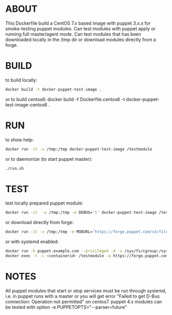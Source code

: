 # ABOUT
This Dockerfile build a CentOS 7.x based image with puppet 3.x.x for smoke-testing puppet modules. 
Can test modules with puppet apply or running full master/agent mode.
Can test modules that has been downloaded locally in the /tmp dir or download modules directly from a forge.

# BUILD
to build locally:
```bash
docker build -t docker-puppet-test-image .
```
or to build centos6:
docker build -f Dockerfile.centos6 -t docker-puppet-test-image-centos6 .

# RUN
to show help:
```bash
docker run -it -v /tmp:/tmp docker-puppet-test-image /testmodule
```
or to daemonize (to start puppet master):
```bash
./run.sh
```

# TEST
test locally prepared puppet module:
```bash
docker run -it  -v /tmp:/tmp -e DEBUG='1' docker-puppet-test-image /testmodule /tmp/modulepath/mymod/
```

or download directly from forge:
```bash
docker run -it -v /tmp:/tmp -e MODURL='https://forge.puppet.com/v3/files/puppetlabs-motd-1.4.0.tar.gz' docker-puppet-test-image /testmodule
```
or with systemd enabled:
```bash
docker run -h puppet.example.com --privileged -d -v /sys/fs/cgroup:/sys/fs/cgroup:ro -v /tmp:/tmp docker-puppet-test-image
docker exec -t -i <containerid> /testmodule -a https://forge.puppet.com/v3/files/puppetlabs-ntp-4.2.0.tar.gz
```

# NOTES
All puppet modules that start or stop services must be run through systemd, i.e. in puppet runs with a master or you will get error "Failed to get D-Bus connection: Operation not permitted" on centos7.
puppet 4.x modules can be tested with option -e PUPPETOPTS="--parser=future"
